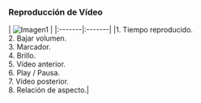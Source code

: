 ### Reproducción de Vídeo

| ![Imagen1](http://static.energysistem.com/images/manuals/39530/5370875333d62.jpg) |
|:-------|:-------|
|1. Tiempo reproducido.<br/>2. Bajar volumen.<br/>3. Marcador.<br/>4. Brillo.<br/>5. Vídeo anterior.<br/>6. Play / Pausa.<br/>7. Vídeo posterior.<br/>8. Relación de
aspecto.|
